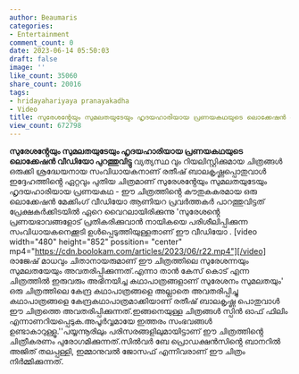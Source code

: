 ```yaml
---
author: Beaumaris
categories:
- Entertainment
comment_count: 0
date: 2023-06-14 05:50:03
draft: false
image: ''
like_count: 35060
share_count: 20016
tags:
- hridayahariyaya pranayakadha
- Video
title: സുരേശൻ്റേയും സുമലതയുടേയും ഹൃദയഹാരിയായ പ്രണയകഥയുടെ ലൊക്കേഷൻ വീഡിയോ പുറത്തുവിട്ടു
view_count: 672798
---
```


**സുരേശൻ്റേയും സുമലതയുടേയും ഹൃദയഹാരിയായ പ്രണയകഥയുടെ ലൊക്കേഷൻ വീഡിയോ പുറത്തുവിട്ടു** വ്യത്യസ്ഥ വും റിയലിസ്റ്റിക്കുമായ ചിത്രങ്ങൾ ഒരുക്കി ശ്രദ്ധേയനായ സംവിധായകനാണ് രതീഷ് ബാലകൃഷ്ണപ്പൊതുവാൾ ഇദ്ദേഹത്തിൻ്റെ ഏറ്റവും പുതിയ ചിത്രമാണ് സുരേശൻ്റേയും സുമലതയുടേയും ഹൃദയഹാരിയായ പ്രണയകഥ - ഈ ചിത്രത്തിൻ്റെ കൗതുകകരമായ ഒരു ലൊക്കേഷൻ മേക്കിംഗ് വീഡിയോ ആണിയറ പ്രവർത്തകർ പാറത്തുവിട്ടത് പ്രേക്ഷകർക്കിടയിൽ ഏറെ വൈറലായിരിക്കുന്നു 'സുരേശൻ്റെ പ്രണയഭാവങ്ങളോട് പ്രതികരിക്കുവാൻ നായികയെ പരിശീലിപ്പിക്കുന്ന സംവിധായകനെക്കൂടി ഉൾപ്പെടുത്തിയുള്ളതാണ് ഈ വീഡിയോ . [video width="480" height="852" possition= "center" mp4="https://cdn.boolokam.com/articles/2023/06/r22.mp4"][/video] രാജേഷ് മാധവും ചിതാനായരുമാണ് ഈ ചിത്രത്തിലെ സുരേശന്നയും സുമലതയേയും അവതരിപ്പിക്കുന്നത്.എന്നാ താൻ കേസ് കൊട് എന്ന ചിത്രത്തിൽ ഇരുവരും അഭിനയിച്ച കഥാപാത്രങ്ങളാണ് സുരേശനം സുമലതയും' ഒരു ചിത്രത്തിലെ കേന്ദ്ര കഥാപാത്രങ്ങളെ അല്ലാതെ അവതരിപ്പിച്ചു കഥാപാത്രങ്ങളെ കേന്ദ്രകഥാപാത്രമാക്കിയാണ് രതീഷ് ബാലകൃഷ്ണ പൊതുവാൾ ഈ ചിത്രത്തെ അവതരിപ്പിക്കുന്നത്.ഇങ്ങനെയുള്ള ചിത്രങ്ങൾ സ്പിൻ ഓഫ് ഫിലിം എന്നാണറിയപ്പെടുക.അപൂർവ്വമായേ ഇത്തരം സംഭവങ്ങൾ ഉണ്ടാകാറുള്ളൂ.''പയ്യന്നൂരിലും പരിസരങ്ങളിലുമായിട്ടാണ് ഈ ചിത്രത്തിൻ്റെ ചിത്രീകരണം പുരോഗമിക്കുന്നത്.സിൽവർ ബേ പ്രൊഡക്ഷൻസിൻ്റെ ബാനറിൽ അജിത് തലപ്പള്ളി, ഇമ്മാനുവൽ ജോസഫ് എന്നിവരാണ് ഈ ചിത്രം നിർമ്മിക്കുന്നത്.